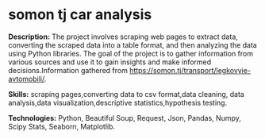 # somon tj car analysis

__Description:__ The project involves scraping web pages to extract data, converting the scraped data into a table format, and then analyzing the data using Python libraries. The goal of the project is to gather information from various sources and use it to gain insights and make informed decisions.Information gathered from https://somon.tj/transport/legkovyie-avtomobili/.

__Skills:__ scraping pages,converting data to csv format,data cleaning, data analysis,data visualization,descriptive statistics,hypothesis testing.

__Technologies:__ Python, Beautiful Soup, Request, Json, Pandas, Numpy, Scipy Stats, Seaborn, Matplotlib.
